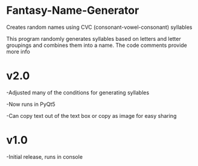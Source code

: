 # Fantasy-Name-Generator
Creates random names using CVC (consonant-vowel-consonant) syllables

This program randomly generates syllables based on letters and letter groupings and combines them into a name. The code comments provide more info

v2.0
====
-Adjusted many of the conditions for generating syllables

-Now runs in PyQt5

-Can copy text out of the text box or copy as image for easy sharing

v1.0
====
-Initial release, runs in console
